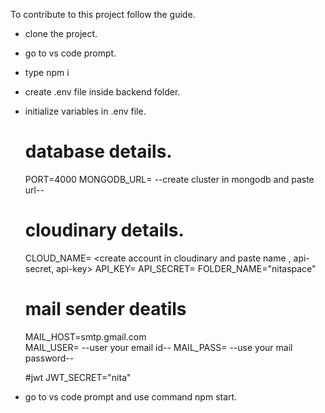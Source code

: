 To contribute to this project follow the guide.

- clone the project.
- go to vs code prompt.
- type npm i
- create .env file inside backend folder.
- initialize variables in .env file.
  # database details.
  PORT=4000
  MONGODB_URL=  --create cluster in mongodb and paste url--
  
  # cloudinary details.
  CLOUD_NAME=  <create account in cloudinary and paste name , api-secret, api-key>
  API_KEY=
  API_SECRET=
  FOLDER_NAME="nitaspace"
  
  
  # mail sender deatils
  MAIL_HOST=smtp.gmail.com  
  MAIL_USER=  --user your email id--
  MAIL_PASS=  --use your mail password--
  
  
  
  #jwt
  JWT_SECRET="nita"

- go to vs code prompt and use command npm start.
